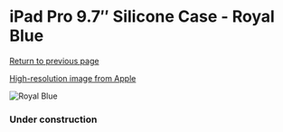 # iPad Pro 9.7″ Silicone Case - Royal Blue

[Return to previous page](/ipad_pro97)

[High-resolution image from Apple](https://store.storeimages.cdn-apple.com/8756/as-images.apple.com/is/MM252?wid=4500&hei=4500&fmt=png)

<div style="width: 384px"><img src="/everyphone/MM252.png" alt="Royal Blue"></div>

### Under construction
